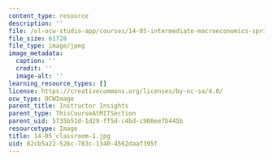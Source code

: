 ```yaml
---
content_type: resource
description: ''
file: /ol-ocw-studio-app/courses/14-05-intermediate-macroeconomics-spring-2013/82cb5a22526c783c13404562daaf395f_14-05_classroom-1.jpg
file_size: 61728
file_type: image/jpeg
image_metadata:
  caption: ''
  credit: ''
  image-alt: ''
learning_resource_types: []
license: https://creativecommons.org/licenses/by-nc-sa/4.0/
ocw_type: OCWImage
parent_title: Instructor Insights
parent_type: ThisCourseAtMITSection
parent_uid: 5735b51d-1d29-ff5d-c4bd-c908ee7b445b
resourcetype: Image
title: 14-05_classroom-1.jpg
uid: 82cb5a22-526c-783c-1340-4562daaf395f
---
```

